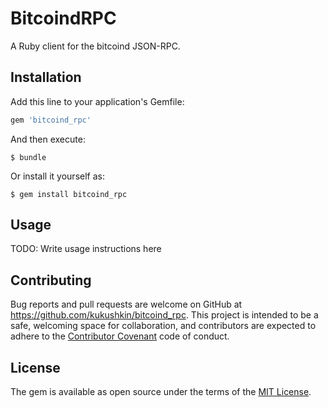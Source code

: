 # BitcoindRPC

A Ruby client for the bitcoind JSON-RPC.

## Installation

Add this line to your application's Gemfile:

```ruby
gem 'bitcoind_rpc'
```

And then execute:

    $ bundle

Or install it yourself as:

    $ gem install bitcoind_rpc

## Usage

TODO: Write usage instructions here


## Contributing

Bug reports and pull requests are welcome on GitHub at https://github.com/kukushkin/bitcoind_rpc. This project is intended to be a safe, welcoming space for collaboration, and contributors are expected to adhere to the [Contributor Covenant](http://contributor-covenant.org) code of conduct.


## License

The gem is available as open source under the terms of the [MIT License](http://opensource.org/licenses/MIT).


